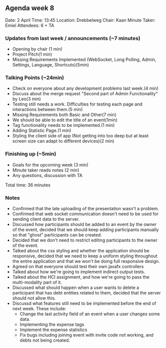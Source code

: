 ## Agenda week 8

Date: 2 April
Time: 13:45
Location: Drebbelweg
Chair: Kaan
Minute Taker: Emiel
Attendees:  6 + TA

### Updates from last week / announcements (~7 minutes)
- Opening by chair (1 min)
- Project Pitch(1 min)
- Missing Requirements Implemented
  (WebSocket, Long Polling, Admin, Settings, Language, Shortcuts)(5min)


### Talking Points (~24min)
- Check on everyone about any development problems last week.(4 min)
- Discuss about the merge request "Second part of Admin Functionality" by Leo(3 min) 
- Testing still needs a work. Difficulties for testing each page and interactions between them.(5 min)
- Missing Requirements both Basic and Other(7 min)
- We should be able to edit the title of an event(1min)
- Tag functionality needs to be implemented.(1 min)
- Adding Statistic Page.(1 min)
- Styling the client side of app (Not getting into too deep but at least screen size can adapt to different devices)(2 min)

### Finishing up (~5min)
- Goals for the upcoming week (3 min)
- Minute taker reads notes (2 min)
- Any questions, discussion with TA

Total time: 36 minutes

### Notes
- Confirmed that the late uploading of the presentation wasn't a problem.
- Confirmed that web socket communication doesn't need to be used for sending client data to the server.
- Discussed how participants should be added to an event by the owner of the event, decided that we should keep adding participants manually so that "ghost" participants can be created.
- Decided that we don't need to restrict editing participants to the owner of the event.
- Talked about the css styling and whether the application should be responsive, decided that we need to keep a uniform styling throughout the entire application and that we won't be doing full responsive design.
- Agreed on that everyone should test their own javafx controllers
- Talked about how we're going to implement indirect output tests.
- Talked about the HCI assignment, and how we're going to pass the multi-modality part of it.
- Discussed what should happen when a user wants to delete a participant that has debt entities related to them, decided that the server should not allow this.
- Discussd what features still need to be implemented before the end of next week. These include:
  - Change the last activity field of an event when a user changes some data.
  - Implementing the expense tags
  - Implement the expense statistics
  - Fix bugs including joining event with invite code not working, and debts not being created.